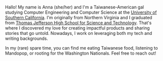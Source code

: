 Hallo! My name is Anna (she/her) and I'm a Taiwanese-American gal studying Computer Engineering and Computer Science at the [University of Southern California](https://usc.edu). I'm originally from Northern Virginia and I graduated from [Thomas Jefferson High School for Science and Technology](https://tjhsst.fcps.edu). That's where I discovered my love for creating impactful products and sharing stories that go untold. Nowadays, I work on leveraging both my tech and writing backgrounds.

In my (rare) spare time, you can find me eating Taiwanese food, listening to Mandopop, or rooting for the Washington Nationals. Feel free to reach out!
